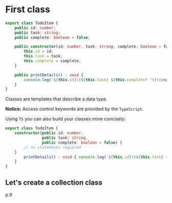 # First class

```ts
export class TodoItem {
    public id: number;
    public task: string;
    public complete: boolean = false;

    public constructor(id: number, task: string, complete: boolean = false) { 
        this.id = id;
        this.task = task;
        this.complete = complete; 
    }

    public printDetails() : void {
        console.log(`${this.id}\t${this.task} ${this.complete? "\t(complete)": ""}`);
    } 
}
```

Classes are templates that describe a data type. 

__Notice:__ Access control keywords are provided by the `TypeScript`.

Using `TS` you can also build your classes more concisely:

```ts
export class TodoItem {
    constructor(public id: number,
                public task: string,
                public complete: boolean = false) {
        // no statements required
    }
        printDetails() : void { console.log(`${this.id}\t${this.task} ${this.complete? "\t(complete)": ""}`);
    }
}
```

## Let's create a collection class

p.9